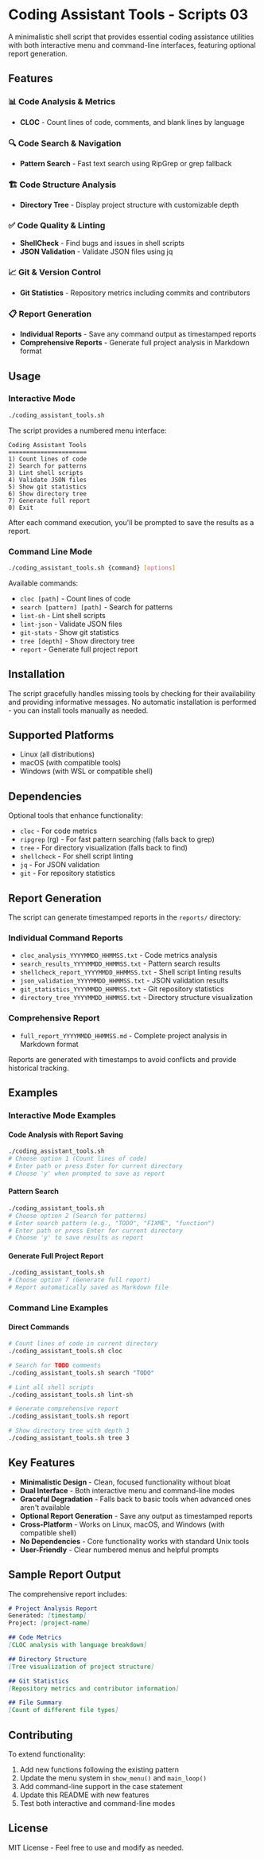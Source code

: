 # Coding Assistant Tools - Scripts 03

A minimalistic shell script that provides essential coding assistance utilities with both interactive menu and command-line interfaces, featuring optional report generation.

## Features

### 📊 Code Analysis & Metrics
- **CLOC** - Count lines of code, comments, and blank lines by language

### 🔍 Code Search & Navigation  
- **Pattern Search** - Fast text search using RipGrep or grep fallback

### 🏗️ Code Structure Analysis
- **Directory Tree** - Display project structure with customizable depth

### ✅ Code Quality & Linting
- **ShellCheck** - Find bugs and issues in shell scripts
- **JSON Validation** - Validate JSON files using jq

### 📈 Git & Version Control
- **Git Statistics** - Repository metrics including commits and contributors

### 📋 Report Generation
- **Individual Reports** - Save any command output as timestamped reports
- **Comprehensive Reports** - Generate full project analysis in Markdown format

## Usage

### Interactive Mode
```bash
./coding_assistant_tools.sh
```

The script provides a numbered menu interface:
```
Coding Assistant Tools
======================
1) Count lines of code
2) Search for patterns
3) Lint shell scripts
4) Validate JSON files
5) Show git statistics
6) Show directory tree
7) Generate full report
0) Exit
```

After each command execution, you'll be prompted to save the results as a report.

### Command Line Mode
```bash
./coding_assistant_tools.sh {command} [options]
```

Available commands:
- `cloc [path]` - Count lines of code
- `search [pattern] [path]` - Search for patterns
- `lint-sh` - Lint shell scripts
- `lint-json` - Validate JSON files
- `git-stats` - Show git statistics
- `tree [depth]` - Show directory tree
- `report` - Generate full project report

## Installation

The script gracefully handles missing tools by checking for their availability and providing informative messages. No automatic installation is performed - you can install tools manually as needed.

## Supported Platforms

- Linux (all distributions)
- macOS (with compatible tools)
- Windows (with WSL or compatible shell)

## Dependencies

Optional tools that enhance functionality:
- `cloc` - For code metrics
- `ripgrep` (rg) - For fast pattern searching (falls back to grep)
- `tree` - For directory visualization (falls back to find)
- `shellcheck` - For shell script linting
- `jq` - For JSON validation
- `git` - For repository statistics

## Report Generation

The script can generate timestamped reports in the `reports/` directory:

### Individual Command Reports
- `cloc_analysis_YYYYMMDD_HHMMSS.txt` - Code metrics analysis
- `search_results_YYYYMMDD_HHMMSS.txt` - Pattern search results
- `shellcheck_report_YYYYMMDD_HHMMSS.txt` - Shell script linting results
- `json_validation_YYYYMMDD_HHMMSS.txt` - JSON validation results
- `git_statistics_YYYYMMDD_HHMMSS.txt` - Git repository statistics
- `directory_tree_YYYYMMDD_HHMMSS.txt` - Directory structure visualization

### Comprehensive Report
- `full_report_YYYYMMDD_HHMMSS.md` - Complete project analysis in Markdown format

Reports are generated with timestamps to avoid conflicts and provide historical tracking.

## Examples

### Interactive Mode Examples

#### Code Analysis with Report Saving
```bash
./coding_assistant_tools.sh
# Choose option 1 (Count lines of code)
# Enter path or press Enter for current directory
# Choose 'y' when prompted to save as report
```

#### Pattern Search
```bash
./coding_assistant_tools.sh
# Choose option 2 (Search for patterns)
# Enter search pattern (e.g., "TODO", "FIXME", "function")
# Enter path or press Enter for current directory
# Choose 'y' to save results as report
```

#### Generate Full Project Report
```bash
./coding_assistant_tools.sh
# Choose option 7 (Generate full report)
# Report automatically saved as Markdown file
```

### Command Line Examples

#### Direct Commands
```bash
# Count lines of code in current directory
./coding_assistant_tools.sh cloc

# Search for TODO comments
./coding_assistant_tools.sh search "TODO"

# Lint all shell scripts
./coding_assistant_tools.sh lint-sh

# Generate comprehensive report
./coding_assistant_tools.sh report

# Show directory tree with depth 3
./coding_assistant_tools.sh tree 3
```

## Key Features

- **Minimalistic Design** - Clean, focused functionality without bloat
- **Dual Interface** - Both interactive menu and command-line modes
- **Graceful Degradation** - Falls back to basic tools when advanced ones aren't available
- **Optional Report Generation** - Save any output as timestamped reports
- **Cross-Platform** - Works on Linux, macOS, and Windows (with compatible shell)
- **No Dependencies** - Core functionality works with standard Unix tools
- **User-Friendly** - Clear numbered menus and helpful prompts

## Sample Report Output

The comprehensive report includes:
```markdown
# Project Analysis Report
Generated: [timestamp]
Project: [project-name]

## Code Metrics
[CLOC analysis with language breakdown]

## Directory Structure
[Tree visualization of project structure]

## Git Statistics
[Repository metrics and contributor information]

## File Summary
[Count of different file types]
```

## Contributing

To extend functionality:
1. Add new functions following the existing pattern
2. Update the menu system in `show_menu()` and `main_loop()`
3. Add command-line support in the case statement
4. Update this README with new features
5. Test both interactive and command-line modes

## License

MIT License - Feel free to use and modify as needed.